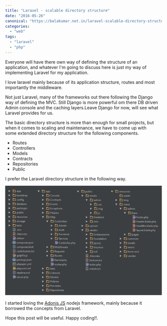 ```yaml
---
title: "Laravel - scalable directory structure"
date: "2016-05-26"
canonical: "https://balakumar.net.in/laravel-scalable-directory-structure/"
categories: 
  - "web"
tags: 
  - "laravel"
  - "php"
---
```


Everyone will have there own way of defining the structure of an application, and whatever I'm going to discuss here is just my way of implementing Laravel for my application.

I love laravel mainly because of its application structure, routes and most importantly the middleware.

Not just Laravel, many of the frameworks out there following the Django way of defining the MVC. Still Django is more powerful om there DB driven Admin console and the caching layers.Leave Django for now, will see what Laravel provides for us.

The basic directory structure is more than enough for small projects, but when it comes to scaling and maintenance, we have to come up with some extended directory structure for the following components.

- Routes
- Controllers
- Models
- Contracts
- Repositories
- Public

I prefer the Laravel directory structure in the following way.

![laravel-directory-structure](./images/laravel-directory-structure.png)

I started loving the [Adonis JS](http://www.adonisjs.com) nodejs framework, mainly because it borrowed the concepts from Laravel.

Hope this post will be useful. Happy coding!!.
